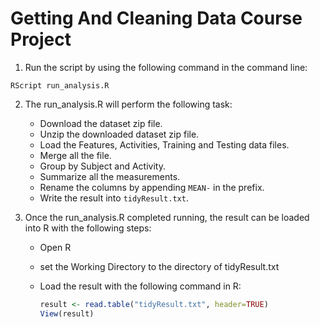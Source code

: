# Getting And Cleaning Data Course Project

1. Run the script by using the following command in the command line:

 ```
 RScript run_analysis.R
 ```

2. The run_analysis.R will perform the following task:
    * Download the dataset zip file.
    * Unzip the downloaded dataset zip file.
    * Load the Features, Activities, Training and Testing data files.
    * Merge all the file.
    * Group by Subject and Activity.
    * Summarize all the measurements.
    * Rename the columns by appending ```MEAN-``` in the prefix. 
    * Write the result into ```tidyResult.txt```.

3. Once the run_analysis.R completed running, the result can be loaded into R with the following steps:
    * Open R
    * set the Working Directory to the directory of tidyResult.txt
    * Load the result with the following command in R:
    
        ``` r
        result <- read.table("tidyResult.txt", header=TRUE)
        View(result)
        ```
